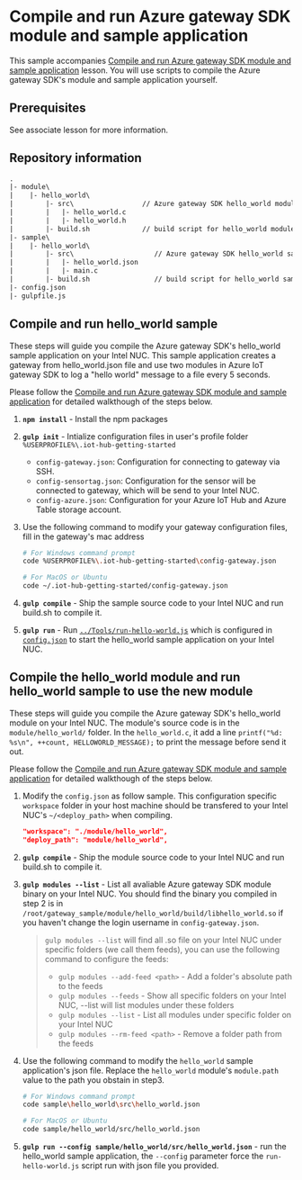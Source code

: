 # Compile and run Azure gateway SDK module and sample application
This sample accompanies [Compile and run Azure gateway SDK module and sample application](#) lesson. You will use scripts to compile the Azure gateway SDK's module and sample application yourself.

## Prerequisites
See associate lesson for more information.

## Repository information

```txt
.
|- module\                    
|    |- hello_world\           
|        |- src\                 // Azure gateway SDK hello_world module source code
|        |   |- hello_world.c
|        |   |- hello_world.h
|        |- build.sh             // build script for hello_world module
|- sample\
|    |- hello_world\
|        |- src\                    // Azure gateway SDK hello_world sample application source code
|        |   |- hello_world.json
|        |   |- main.c
|        |- build.sh                // build script for hello_world sample application
|- config.json
|- gulpfile.js
```

## Compile and run hello_world sample

These steps will guide you compile the Azure gateway SDK's hello_world sample application on your Intel NUC. This sample application creates a gateway from hello_world.json file and use two modules in Azure IoT gateway SDK to log a "hello world" message to a file every 5 seconds.

Please follow the [Compile and run Azure gateway SDK module and sample application](#) for detailed walkthough of the steps below.

1. **`npm install`** - Install the npm packages

2. **`gulp init`** - Intialize configuration files in user's profile folder `%USERPROFILE%\.iot-hub-getting-started`

   * `config-gateway.json`: Configuration for connecting to gateway via SSH.
   * `config-sensortag.json`: Configuration for the sensor will be connected to gateway, which will be send to your Intel NUC.
   * `config-azure.json`: Configuration for your Azure IoT Hub and Azure Table storage account.

3. Use the following command to modify your gateway configuration files, fill in the gateway's mac address

   ``` bash
   # For Windows command prompt
   code %USERPROFILE%\.iot-hub-getting-started\config-gateway.json

   # For MacOS or Ubuntu
   code ~/.iot-hub-getting-started/config-gateway.json
   ```

4. **`gulp compile`** - Ship the sample source code to your Intel NUC and run build.sh to compile it.

5. **`gulp run`** - Run [`../Tools/run-hello-world.js`](../Tools/run-hello-world.js) which is configured in [`config.json`](config.json) to start the hello_world sample application on your Intel NUC. 

## Compile the hello_world module and run hello_world sample to use the new module

These steps will guide you compile the Azure gateway SDK's hello_world module on your Intel NUC. The module's source code is in the `module/hello_world/` folder. In the `hello_world.c`, it add a line `printf("%d: %s\n", ++count, HELLOWORLD_MESSAGE);` to print the message before send it out.

Please follow the [Compile and run Azure gateway SDK module and sample application](#) for detailed walkthough of the steps below.

1. Modify the `config.json` as follow sample. This configuration specific `workspace` folder in your host machine should be transfered to your Intel NUC's `~/<deploy_path>` when compiling.

   ``` json
   "workspace": "./module/hello_world",
   "deploy_path": "module/hello_world",
   ```

2. **`gulp compile`** - Ship the module source code to your Intel NUC and run build.sh to compile it.

3. **`gulp modules --list`** - List all avaliable Azure gateway SDK module binary on your Intel NUC. You should find the binary you compiled in step 2 is in `/root/gateway_sample/module/hello_world/build/libhello_world.so` if you haven't change the login username in `config-gateway.json`.

   > `gulp modules --list` will find all .so file on your Intel NUC under specific folders (we call them feeds), you can use the following command to configure the feeds:
   >
   > * `gulp modules --add-feed <path>` - Add a folder's absolute path to the feeds
   > * `gulp modules --feeds` - Show all specific folders on your Intel NUC, --list will list modules under these folders
   > * `gulp modules --list` - List all modules under specific folder on your Intel NUC
   > * `gulp modules --rm-feed <path>` - Remove a folder path from the feeds

4. Use the following command to modify the `hello_world` sample application's json file. Replace the `hello_world` module's `module.path` value to the path you obstain in step3.

   ``` bash
   # For Windows command prompt
   code sample\hello_world\src\hello_world.json

   # For MacOS or Ubuntu
   code sample/hello_world/src/hello_world.json
   ```

5. **`gulp run --config sample/hello_world/src/hello_world.json`** - run the hello_world sample application, the `--config` parameter force the `run-hello-world.js` script run with json file you provided.